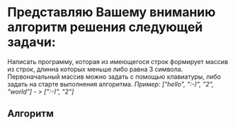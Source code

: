 # Представляю Вашему вниманию алгоритм решения следующей задачи:
Написать программу, которая из имеющегося строк формирует массив из строк, длинна которых меньше либо равна 3 символа. Первоначальный массив можно задать с помощью клавиатуры, либо задать на старте выполнения алгоритма.
*Пример: ["hello", ":-)", "2", "world"] - > [":-)", "2"]*
## Алгоритм
